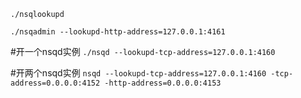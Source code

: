 
`./nsqlookupd`

`./nsqadmin --lookupd-http-address=127.0.0.1:4161`



#开一个nsqd实例
`./nsqd --lookupd-tcp-address=127.0.0.1:4160`

#开两个nsqd实例
`nsqd --lookupd-tcp-address=127.0.0.1:4160 -tcp-address=0.0.0.0:4152 -http-address=0.0.0.0:4153`